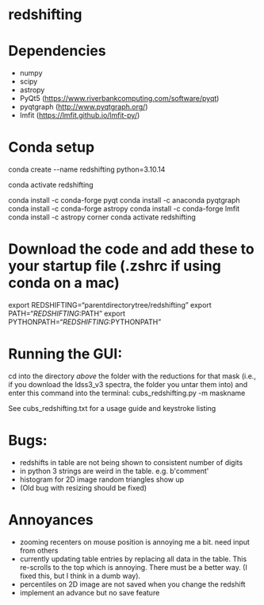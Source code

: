# redshifting



# Dependencies
* numpy
* scipy
* astropy
* PyQt5 (https://www.riverbankcomputing.com/software/pyqt)
* pyqtgraph (http://www.pyqtgraph.org/)
* lmfit (https://lmfit.github.io/lmfit-py/)

# Conda setup
conda create --name redshifting python=3.10.14

conda activate redshifting

conda install -c conda-forge pyqt
conda install -c anaconda pyqtgraph
conda install -c conda-forge astropy
conda install -c conda-forge lmfit
conda install -c astropy corner
conda activate redshifting

# Download the code and add these to your startup file (.zshrc if using conda on a mac)
export REDSHIFTING=“parentdirectorytree/redshifting”
export PATH=“$REDSHIFTING:$PATH”
export PYTHONPATH=“$REDSHIFTING:$PYTHONPATH”
# Running the GUI:
cd into the directory *above* the folder with the reductions for that mask
 (i.e., if you download the ldss3_v3 spectra, the folder you untar them into)
and enter this command into the terminal: cubs_redshifting.py -m maskname

See cubs_redshifting.txt for a usage guide and keystroke listing

# Bugs:
* redshifts in table are not being shown to consistent number of digits
* in python 3 strings are weird in the table. e.g. b'comment'
* histogram for 2D image random triangles show up
* (Old bug with resizing should be fixed)

# Annoyances
* zooming recenters on mouse position is annoying me a bit. need input from others
* currently updating table entries by replacing all data in the table. This re-scrolls to the top which is annoying. There must be a better way. (I fixed this, but I think in a dumb way).
* percentiles on 2D image are not saved when you change the redshift
* implement an advance but no save feature

